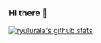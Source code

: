 ### Hi there 👋



[![ryulurala's github stats](https://github-readme-stats.vercel.app/api?username=ryulurala&show_icons=true&theme=onedark)](https://github.com/ryulurala)

<!--
**ryulurala/ryulurala** is a ✨ _special_ ✨ repository because its `README.md` (this file) appears on your GitHub profile.
Here are some ideas to get you started:
- 🔭 I’m currently working on ...
- 🌱 I’m currently learning ...
- 👯 I’m looking to collaborate on ...
- 🤔 I’m looking for help with ...
- 💬 Ask me about ...
- 📫 How to reach me: ...
- 😄 Pronouns: ...
- ⚡ Fun fact: ...

<!-->
